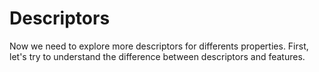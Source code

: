 # Descriptors

Now we need to explore more descriptors for differents properties. First, let's try to understand the difference between descriptors and features.


